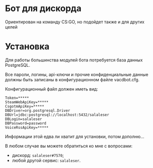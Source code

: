 # Бот для дискорда
Ориентирован на команду CS:GO, но подойдет также и для других целей

# Установка
Для работы большинства модулей бота потребуется база данных PostgreSQL.

Все пароли, логины, api-ключи и прочие конфиденциальные данные должны быть записаны в конфигурационном файле vacdbot.cfg.

Конфигурационный файл должен иметь вид:
```
Token=*****
SteamWebApiKey=*****
CsgotmApiKey=*****
DBDriver=org.postgresql.Driver
DBUrl=jdbc:postgresql://localhost:5432/salaleser
DBLogin=salaleser
DBPassword=password
VoiceRssApiKey=*****
```

Информации этой едва ли хватит для установки, потом дополню...

В любом случае вы можете обратиться ко мне с вопросами:
- дискорд: `salaleser#7570`;
- любой другой сервис: `salaleser`.
